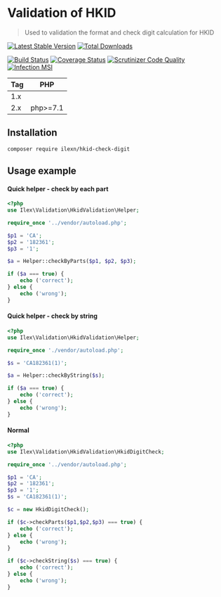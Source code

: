 # Validation of HKID
> Used to validation the format and check digit calculation for HKID 

[![Latest Stable Version](https://poser.pugx.org/ilexn/hkid-check-digit/v/stable)](https://packagist.org/packages/ilexn/hkid-check-digit)
[![Total Downloads](https://poser.pugx.org/ilexn/hkid-check-digit/downloads)](https://packagist.org/packages/ilexn/hkid-check-digit)

[![Build Status](https://travis-ci.org/iLexN/HKID-Check-Digit.svg?branch=2.x)](https://travis-ci.org/iLexN/HKID-Check-Digit)
[![Coverage Status](https://coveralls.io/repos/github/iLexN/HKID-Check-Digit/badge.svg?branch=2.x)](https://coveralls.io/github/iLexN/HKID-Check-Digit?branch=2.x)
[![Scrutinizer Code Quality](https://scrutinizer-ci.com/g/iLexN/HKID-Check-Digit/badges/quality-score.png?b=2.x)](https://scrutinizer-ci.com/g/iLexN/HKID-Check-Digit/?branch=2.x)
[![Infection MSI](https://badge.stryker-mutator.io/github.com/iLexN/HKID-Check-Digit/2.x)](https://infection.github.io)

| Tag | PHP      |
|-----|----------|
| 1.x |          |
| 2.x | php>=7.1 |

## Installation
```sh
composer require ilexn/hkid-check-digit
```
## Usage example
#### Quick helper - check by each part
```php
<?php
use Ilex\Validation\HkidValidation\Helper;

require_once '../vendor/autoload.php';

$p1 = 'CA';
$p2 = '182361';
$p3 = '1';

$a = Helper::checkByParts($p1, $p2, $p3);

if ($a === true) {
    echo ('correct');
} else {
    echo ('wrong');
}
```
#### Quick helper - check by string
```php
<?php
use Ilex\Validation\HkidValidation\Helper;

require_once './vendor/autoload.php';

$s = 'CA182361(1)';

$a = Helper::checkByString($s);

if ($a === true) {
    echo ('correct');
} else {
    echo ('wrong');
}
```
#### Normal 
```php
<?php
use Ilex\Validation\HkidValidation\HkidDigitCheck;

require_once '../vendor/autoload.php';

$p1 = 'CA';
$p2 = '182361';
$p3 = '1';
$s = 'CA182361(1)';

$c = new HkidDigitCheck();

if ($c->checkParts($p1,$p2,$p3) === true) {
    echo ('correct');
} else {
    echo ('wrong');
}

if ($c->checkString($s) === true) {
    echo ('correct');
} else {
    echo ('wrong');
}
```

<!-- Markdown link & img dfn's -->
[Example]: https://github.com/iLexN/keep-a-change-log/tree/master/example
